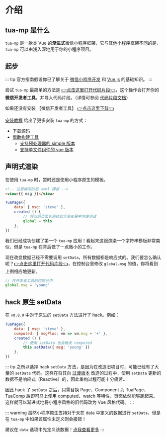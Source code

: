 # 介绍
## tua-mp 是什么
`tua-mp` 是一款类 Vue 的**渐进式**微信小程序框架，它与其他小程序框架不同的是，`tua-mp` 可以由浅入深地用于你的小程序项目。

## 起步
::: tip
官方指南假设你已了解关于 [微信小程序开发](https://developers.weixin.qq.com/miniprogram/dev/index.html) 和 [Vue.js](https://cn.vuejs.org/v2/guide/index.html) 的基础知识。
:::

尝试 `tua-mp` 最简单的方法是 [👉点击这里打开代码片段👈](wechatide://minicode/VOwCj3mt7K2C)，这个操作会打开你的**微信开发者工具**，并导入代码片段。（详情可参阅 [代码片段文档](https://developers.weixin.qq.com/miniprogram/dev/devtools/minicode.html)）

如果还没有安装 【微信开发者工具】 [👉点击这里下载👈](https://developers.weixin.qq.com/miniprogram/dev/devtools/download.html)

[安装教程](./installation.md) 给出了更多安装 `tua-mp` 的方式：

* [下载源码](./installation.md#_1-下载源码)
* [借助构建工具](./installation.md#_2-借助构建工具)
    * [支持预处理器的 simple 版本](./installation.md#_2-1-支持预处理器的-simple-版本)
    * [支持单文件组件的 vue 版本](./installation.md#_2-借助构建工具)

## 声明式渲染
在使用 `tua-mp` 时，暂时还是使用小程序原生的模板。

```html
<!-- 注意编写的是 wxml 模板 -->
<view>{{ msg }}</view>
```

```js
TuaPage({
    data: { msg: 'steve' },
    created () {
        // 将当前页面实例挂到全局变量中方便测试
        global = this
    },
})
```

我们已经成功创建了第一个 `tua-mp` 应用！看起来这跟渲染一个字符串模板非常类似，但是 `tua-mp` 在背后做了一点微小的工作。

现在改变数据已经不需要调用 `setData`，所有数据都是响应式的。我们要怎么确认呢？[👉点击这里打开代码片段👈](wechatide://minicode/VOwCj3mt7K2C)，在控制台里修改 `global.msg` 的值，你将看到上例相应地更新。

```js
// 在开发者工具的控制台中
global.msg = 'young'
```

## hack 原生 setData
在 `v0.8.0` 中对于原生的 `setData` 方法进行了 hack。例如：

```js {6}
TuaPage({
    data: { msg: 'steve' },
    computed: { msgPlus: vm => vm.msg + '+' },
    created () {
        // 使用 setData 也会触发 computed
        this.setData({ msg: 'young' })
    },
})
```

::: tip
之所以选择 hack `setData` 方法，是因为在改造旧项目时，可能已经有了大量的 `setData` 代码。这样在将其向 [过渡版本](./simple-app.md) 改造的过程中，使用 `setData` 更新的数据不是响应式（Reactive）的，因此重构过程可能十分痛苦...

因此 hack 了 `setData` 之后，只需替换 Page、Component 为 TuaPage、TuaComp 后即可马上使用 computed、watch 等特性，页面依然能够跑起来。这样就可以渐进式地将小程序风格的旧代码改为 Vue 风格代码。
:::

::: warning
虽然小程序原生支持对于未在 data 中定义的数据进行 `setData`，但是在 `tua-mp` 中如果该属性未定义则会报错！

建议在 `data` 选项中先定义该数据！[点我查看更多](https://cn.vuejs.org/v2/guide/reactivity.html#%E5%A3%B0%E6%98%8E%E5%93%8D%E5%BA%94%E5%BC%8F%E5%B1%9E%E6%80%A7)
:::
